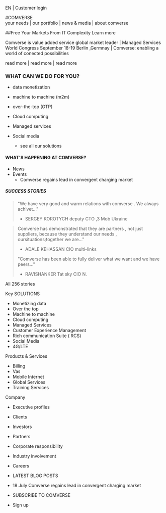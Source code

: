 EN | Customer login

#COMVERSE      
your needs | our portfolio | news & media | about comverse

##Free Your Markets From IT Complexity
Learn more

Comverse is value added service global market leader | Managed Services World Congress September 18-19 Berlin ,Germnay | Comverse: enabling a world of conected possibilities

read more | read more | read more 

### WHAT CAN WE DO FOR YOU?
* data monetization
* machine to machine (m2m)
* over-the-top (OTP)
* Cloud computing
* Managed services
* Social media

  * see all our solutions

#### WHAT'S HAPPENING AT COMVERSE?

* News
* Events
  * Comverse regains lead in convergent charging market  


##### SUCCESS STORIES

> "We have very good and warm relations with comverse . We always achivet..." 
>  
>  -  SERGEY KOROTYCH deputy CTO ,3 Mob Ukraine

> Comverse has demonstrated that they are partners , not just suppliers, because they understand our needs , oursituations;together we are..."
> 
> - ADALE KEHASSAN CIO multi-links
> 
> "Comverse has been able to fully deliver what we want and we have peers..."
> 
> - RAVISHANKER Tat sky CIO N.

All 256 stories



Key SOLUTIONS 

* Monetizing data
* Over the top
* Machine to machine 
* Cloud computing
* Managed Services
* Customer Experience Management 
* Rich communication Suite ( RCS)
* Social Media 
* 4G/LTE

Products & Services

* Billing
* Vas
* Mobile Internet 
* Global Services
* Training Services 

 Company

* Executive profiles 
* Clients
* Investors
* Partners
* Corporate responsibility
* Industry involvement 
* Careers



* LATEST BLOG POSTS
 * 18 July Comverse regains lead in convergent charging market 
 

* SUBSCRIBE TO COMVERSE
* Sign up

